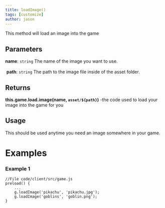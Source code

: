 ```yaml
---
title: loadImage()
tags: [customize]
author: jason
---
```

This method will load an image into the game
## Parameters
**name**: `string` The name of the image you want to use.<br><br>
​
**path**: `string` The path to the image file inside of the asset folder.
## Returns
**this.game.load.image(name,  `asset/${path}`)** -the code used to load your image into the game for you
## Usage
This should be used anytime you need an image somewhere in your game.
# Examples
### Example 1
```
//File code/client/src/game.js
preload() {
	...
	g.loadImage('pikachu', 'pikachu.jpg');
	g.loadImage('goblins', 'goblin.png');
}
```
